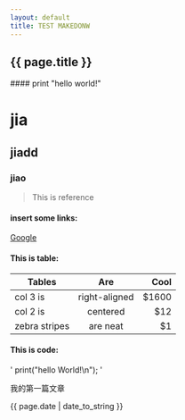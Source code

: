 ```yaml
---
layout: default
title: TEST MAKEDONW
---
```

<h2>{{ page.title }}</h2>
#### print "hello world!"

# jia

## jiadd

### jiao

> This is reference

#### insert some links:

[Google](www.google.com)

#### This is table:

| Tables        | Are           | Cool  |
| ------------- |:-------------:| -----:|
| col 3 is      | right-aligned | $1600 |
| col 2 is      | centered      |   $12 |
| zebra stripes | are neat      |    $1 |

#### This is code:

'
print("hello World!\n");
'



<p>我的第一篇文章</p>
<p>{{ page.date | date_to_string }}</p>
